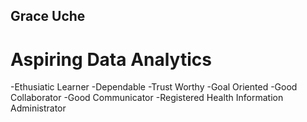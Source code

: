 ## Grace Uche


# Aspiring Data Analytics 

-Ethusiatic Learner
-Dependable
-Trust Worthy
-Goal Oriented
-Good Collaborator
-Good Communicator
-Registered Health Information Administrator

